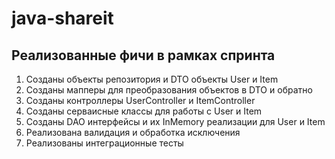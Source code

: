 # java-shareit

## Реализованные фичи в рамках спринта
1. Созданы объекты репозитория и DTO объекты User и Item
2. Созданы мапперы для преобразования объектов в DTO и обратно
3. Созданы контроллеры UserController и ItemController
4. Созданы серваисные классы для работы с User и Item
5. Созданы DAO интерфейсы и их InMemory реализации для User и Item
6. Реализована валидация и обработка исключения
7. Реализованы интеграционные тесты
